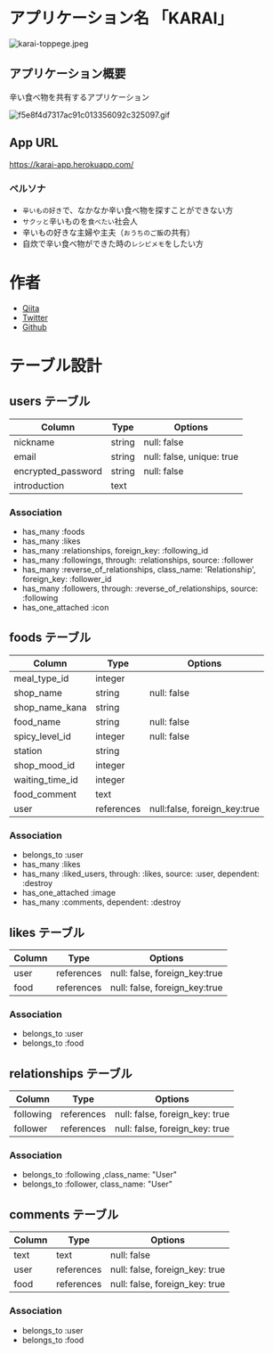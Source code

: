 # アプリケーション名  「KARAI」

![karai-toppege.jpeg](https://qiita-image-store.s3.ap-northeast-1.amazonaws.com/0/1768158/d9d4028b-d7d6-00b4-0f07-3186bb054869.jpeg)


## アプリケーション概要
辛い食べ物を共有するアプリケーション

![f5e8f4d7317ac91c013356092c325097.gif](https://qiita-image-store.s3.ap-northeast-1.amazonaws.com/0/1768158/c6a739a0-ff5f-5c43-e28c-940c0736ee02.gif)

## App URL
https://karai-app.herokuapp.com/

### ペルソナ
- `辛いもの好き`で、なかなか辛い食べ物を探すことができない方
- `サクッと`辛いものを`食べたい`社会人
- 辛いもの好きな主婦や主夫（`おうちのご飯`の共有）
- 自炊で辛い食べ物ができた時の`レシピメモ`をしたい方

# 作者
- [Qiita](https://qiita.com/mkato1013)
- [Twitter](https://twitter.com/progmkatogorp)
- [Github](https://github.com/mkato1013)

# テーブル設計

## users テーブル

| Column             | Type    | Options                   |
| ------------------ | ------- | ------------------------- |
| nickname           | string  | null: false               |
| email              | string  | null: false, unique: true |
| encrypted_password | string  | null: false               |
| introduction       | text    |                           |

### Association

- has_many :foods
- has_many :likes
- has_many :relationships, foreign_key: :following_id
- has_many :followings, through: :relationships, source: :follower
- has_many :reverse_of_relationships, class_name: 'Relationship', foreign_key: :follower_id
- has_many :followers, through: :reverse_of_relationships, source: :following
- has_one_attached :icon

## foods テーブル

| Column          | Type       | Options                      |
| --------------- | ---------- | ---------------------------- |
| meal_type_id    | integer    |                              |
| shop_name       | string     | null: false                  |
| shop_name_kana  | string     |                              |
| food_name       | string     | null: false                  |
| spicy_level_id  | integer    | null: false                  |
| station         | string     |                              |
| shop_mood_id    | integer    |                              |
| waiting_time_id | integer    |                              |
| food_comment    | text       |                              |
| user            | references | null:false, foreign_key:true |

### Association

- belongs_to :user
- has_many :likes
- has_many :liked_users, through: :likes, source: :user, dependent: :destroy
- has_one_attached :image
- has_many :comments, dependent: :destroy

## likes テーブル

| Column        | Type       | Options                        |
| ------------- | ---------- | ------------------------------ |
| user          | references | null: false, foreign_key:true  |
| food          | references | null: false, foreign_key:true  |

### Association

- belongs_to :user
- belongs_to :food

## relationships テーブル

| Column       | Type       | Options                        |
| ------------ | ---------- | ------------------------------ |
| following    | references | null: false, foreign_key: true |
| follower     | references | null: false, foreign_key: true |

### Association

- belongs_to :following ,class_name: "User"
- belongs_to :follower, class_name: "User"

## comments テーブル

| Column       | Type       | Options                        |
| ------------ | ---------- | ------------------------------ |
| text         | text       | null: false                    |
| user         | references | null: false, foreign_key: true |
| food         | references | null: false, foreign_key: true |

### Association

- belongs_to :user
- belongs_to :food